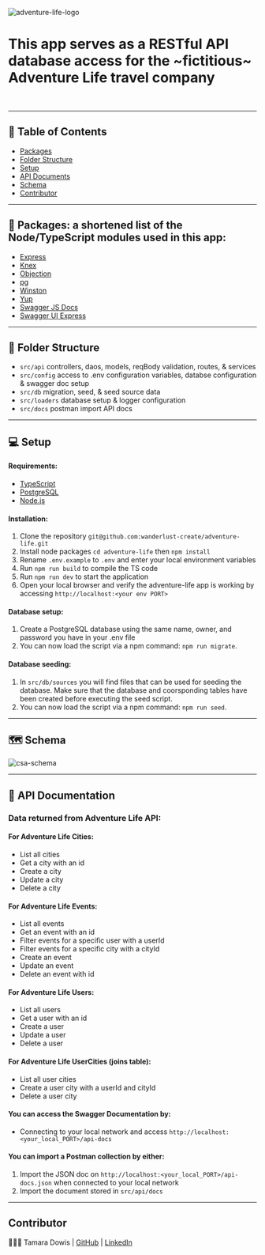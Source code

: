 ![adventure-life-logo](https://user-images.githubusercontent.com/67713820/217662321-e2c81fdc-3b12-4522-aaab-9063a7fd75de.png)
<p align="center">
<h1>This app serves as a RESTful API database access for the ~fictitious~ Adventure Life travel company </h1>
    <br> 
</p>

----------

## 📝 Table of Contents

- [Packages](#packages)
- [Folder Structure](#folder_structure)
- [Setup](#setup)
- [API Documents](#api-docs)
- [Schema](#schema)
- [Contributor](#contributor)

----------
## 🎁 Packages: a shortened list of the Node/TypeScript modules used in this app: <a name = "packages"></a>

- [Express](https://www.npmjs.com/package/express)
- [Knex](https://knexjs.org/guide/)
- [Objection](https://vincit.github.io/objection.js/api/objection/)
- [pg](https://www.npmjs.com/package/pg)
- [Winston](https://www.npmjs.com/package/winston)
- [Yup](https://www.npmjs.com/package/yup)
- [Swagger JS Docs](https://swagger.io/docs/open-source-tools/swagger-ui/usage/installation/)
- [Swagger UI Express](https://swagger.io/docs/open-source-tools/swagger-ui/usage/installation/)

----------
## 📂 Folder Structure <a name = "folder_structure"></a>

- `src/api` controllers, daos, models, reqBody validation, routes, & services
- `src/config` access to .env configuration variables, databse configuration & swagger doc setup
- `src/db` migration, seed, & seed source data
- `src/loaders` database setup & logger configuration
- `src/docs` postman import API docs

----------
## 💻 Setup  <a name = "setup"></a>

#### Requirements:

- [TypeScript](https://www.typescriptlang.org/docs/)
- [PostgreSQL](https://www.postgresql.org/)
- [Node.js](https://nodejs.org/en/)

#### Installation:

1. Clone the repository `git@github.com:wanderlust-create/adventure-life.git`
2. Install node packages `cd adventure-life` then `npm install`
3. Rename `.env.example` to `.env` and enter your local environment variables
4. Run `npm run build` to compile the TS code
4. Run `npm run dev` to start the application
5. Open your local browser and verify the adventure-life app is working by accessing `http://localhost:<your env PORT>`

#### Database setup:

1. Create a PostgreSQL database using the same name, owner, and password you have in your .env file
2. You can now load the script via a npm command: `npm run migrate`. 

#### Database seeding:

1. In `src/db/sources` you will find files that can be used for seeding the database. Make sure that the database and coorsponding tables have been created before executing the seed script. 
2. You can now load the script via a npm command: `npm run seed`. 

----------
## 🗺 Schema  <a name = "schema"></a>
![csa-schema](https://user-images.githubusercontent.com/67713820/209966291-29992855-b2c0-4401-86ae-29720e39fb08.png)

----------
## 💼 API Documentation  <a name = "api-docs"></a>

### Data returned from Adventure Life API:

#### For Adventure Life Cities:
- List all cities
- Get a city with an id
- Create a city
- Update a city
- Delete a city

#### For Adventure Life Events:
- List all events
- Get an event with an id
- Filter events for a specific user with a userId
- Filter events for a specific city with a cityId
- Create an event
- Update an event
- Delete an event with id

#### For Adventure Life Users:
- List all users
- Get a user with an id
- Create a user
- Update a user
- Delete a user

#### For Adventure Life UserCities (joins table):
- List all user cities
- Create a user city with a userId and cityId
- Delete a user city

#### You can access the Swagger Documentation by:
- Connecting to your local network and access `http://localhost:<your_local_PORT>/api-docs`

#### You can import a Postman collection by either:
1. Import the JSON doc on `http://localhost:<your_local_PORT>/api-docs.json` when connected to your local network
2. Import the document stored in `src/api/docs`
----------

## Contributor   <a name = "contributor"></a>
👩🏽‍🎤 Tamara Dowis |  [GitHub](https://github.com/wanderlust-create)  |  [LinkedIn](https://www.linkedin.com/in/tamara-dowis/)
